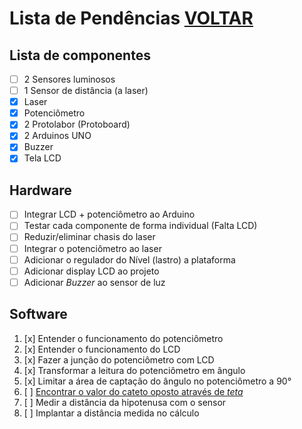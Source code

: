 # Lista de Pendências [**VOLTAR**](https://github.com/NiltonSilva10/PIBIC-EM#readme)

## Lista de componentes 

- [ ] 2 Sensores luminosos
- [ ] 1 Sensor de distância (a laser)
- [x] Laser 
- [x] Potenciômetro 
- [x] 2 Protolabor (Protoboard)
- [x] 2 Arduinos UNO
- [x] Buzzer 
- [x] Tela LCD 

## Hardware

- [ ] Integrar LCD + potenciômetro ao Arduino
- [ ] Testar cada componente de forma individual (Falta LCD) 
- [ ] Reduzir/eliminar chasis do laser
- [ ] Integrar o potenciômetro ao laser 
- [ ] Adicionar o regulador do Nível (lastro) a plataforma 
- [ ] Adicionar display LCD ao projeto
- [ ] Adicionar _Buzzer_ ao sensor de luz

 ## Software
 
 1. [x] Entender o funcionamento do potenciômetro
 2. [x] Entender o funcionamento do LCD
 3. [x] Fazer a junção do potenciômetro com LCD
 4. [x] Transformar a leitura do potenciômetro em ângulo
 5. [x] Limitar a área de captação do ângulo no potenciômetro a 90°
 6. [ ] [Encontrar o valor do cateto oposto através de _teta_](https://www.todamateria.com.br/seno-cosseno-e-tangente/)
 7. [ ] Medir a distância da hipotenusa com o sensor
 8. [ ] Implantar a distância medida no cálculo
